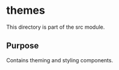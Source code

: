 # themes

This directory is part of the src module.

## Purpose

Contains theming and styling components.
